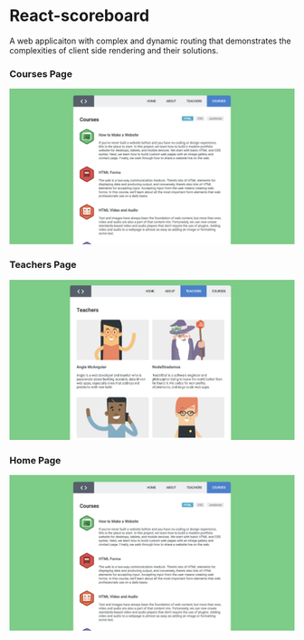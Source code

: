 # React-scoreboard

A web applicaiton with complex and dynamic routing that demonstrates the complexities of client side rendering and their solutions.

### Courses Page
![This is the courses page](https://github.com/rickysychan/React-Router-CourseDirectory/blob/master/imgs/Courses.png)

### Teachers Page
![This is the Teachers page](https://github.com/rickysychan/React-Router-CourseDirectory/blob/master/imgs/Teachers.png)

### Home Page
![This is the courses page](https://github.com/rickysychan/React-Router-CourseDirectory/blob/master/imgs/Courses.png)
